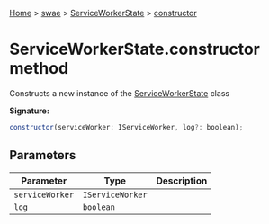 [Home](./index) &gt; [swae](./swae.md) &gt; [ServiceWorkerState](./swae.serviceworkerstate.md) &gt; [constructor](./swae.serviceworkerstate.constructor.md)

# ServiceWorkerState.constructor method

Constructs a new instance of the [ServiceWorkerState](./swae.serviceworkerstate.md) class

**Signature:**
```javascript
constructor(serviceWorker: IServiceWorker, log?: boolean);
```

## Parameters

|  Parameter | Type | Description |
|  --- | --- | --- |
|  `serviceWorker` | `IServiceWorker` |  |
|  `log` | `boolean` |  |

